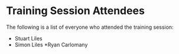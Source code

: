 # Training Session Attendees
The following is a list of everyone who attended the training session:

* Stuart Liles
* Simon Liles
*Ryan Carlomany

